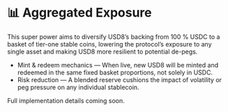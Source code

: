 # 📊 Aggregated Exposure

This super power aims to diversify USD8’s backing from 100 % USDC to a basket of tier-one stable coins, lowering the protocol’s exposure to any single asset and making USD8 more resilient to potential de-pegs.    

- Mint & redeem mechanics — When live, new USD8 will be minted and redeemed in the same fixed basket proportions, not solely in USDC.    
- Risk reduction — A blended reserve cushions the impact of volatility or peg pressure on any individual stablecoin.    

Full implementation details coming soon.